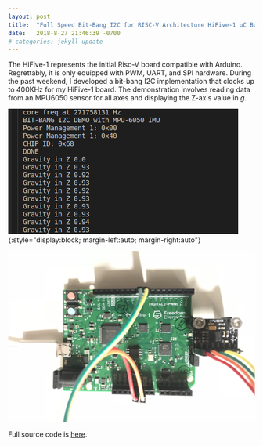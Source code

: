 ```yaml
---
layout: post
title:  "Full Speed Bit-Bang I2C for RISC-V Architecture HiFive-1 uC Board"
date:   2018-8-27 21:46:39 -0700
# categories: jekyll update
---
```

The HiFive-1 represents the initial Risc-V board compatible with Arduino. Regrettably, it is only equipped with PWM, UART, and SPI hardware. During the past weekend, I developed a bit-bang I2C implementation that clocks up to 400KHz for my HiFive-1 board. The demonstration involves reading data from an MPU6050 sensor for all axes and displaying the Z-axis value in *g*.

![Reading MPU6050](/assets/i2c_prints.png){:style="display:block; margin-left:auto; margin-right:auto"}

![Experiment Setup](/assets/hifive1setup.png)

Full source code is [here](https://github.com/hasanunlu/i2c_demo_for_HiFive1).